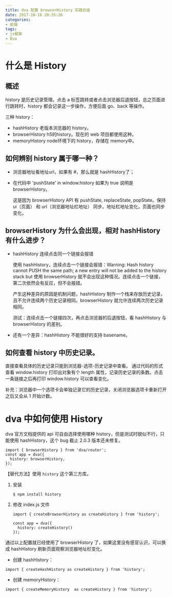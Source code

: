 ```yaml
---
title: dva 配置 browserHistory 实践总结
date: 2017-10-16 20:35:26
categories:
- 前端
tags:
- js框架
- Dva
---
```


# 什么是 History

## 概述
history 是历史记录管理。点击 a 标签跳转或者点击浏览器后退按钮，总之页面进行跳转时，history 都会记录这一步操作，方便后面 go、back 等操作。

三种 history：
- hashHistory  老版本浏览器的 history。
- browserHistory   h5的history。现在的 web 项目都使用这种。
- memoryHistory   node环境下的 history，存储在 memory中。

## 如何辨别  history 属于哪一种？

- 浏览器地址看地址url，如果有 #，那么就是 hashHistory了；
    
- 在代码中 'pushState' in window.history 如果为 true 说明是 browserHistory。

    这是因为 browserHistory API 有 pushState, replaceState, popState。保持 ui（页面） 和 url（浏览器地址栏地址） 同步。地址栏地址变化，页面也同步变化。

## browserHistory 为什么会出现，相对 hashHistory 有什么进步？

- hashHistory 连续点击同一个链接会报错

    使用 hashHistory，连续点击一个链接会报错：Warning: Hash history cannot PUSH the same path; a new entry will not be added to the history stack
    but 使用 browserHistory 就不会出现这种情况。连续点击一个链接，第二次依然会有反应，但不会报错。
    
    产生这种差异的原因是机制问题，hashHistory 制作一个栈来存放历史记录，且不允许连续两个历史记录相同。browserHistory 就允许连续两次历史记录相同。
    
    测试：连续点击一个链接四次，再点击浏览器的后退按钮，看 
    hashHistory 与 browserHistory 的差别。

- 还有一个差异：hashHistory 不能很好的支持 basename。
 
## 如何查看 history 中历史记录。

直接查看具体的历史记录只能到浏览器-选项-历史记录中查看。
通过代码的形式查看 window.history 打印出对象有个 length 属性，记录历史记录的条数。点击一条链接之后再打印 window.history 可以查看变化。

补充：浏览器中一个选项卡会单独记录它的历史记录，关闭浏览器选项卡重新打开之后又会从 1 开始计数。

# dva 中如何使用 History

dva 官方文档提供的 api 可自由选择使用哪种 history，但是测试时貌似不行，只能使用 hashHistory，这个 bug 截止 2.0.3 版本还未修复。 

```
import { browserHistory } from 'dva/router';
const app = dva({
  history: browserHistory,
});
```

【替代方法】使用 `history` 这个第三方库。

1. 安装

    ```
    $ npm install history
    ```

2. 修改 index.js 文件

    ```
    import { createBrowserHistory as createHistory } from 'history';
    
    const app = dva({
      history: createHistory()
    });
    ```

通过以上配置就已经使用了 browserHistory 了，如果这里没有感官认识，可以换成 hashHistory 刷新页面观察浏览器地址栏变化。

- 创建 hashHistory：

`import { createHashHistory as createHistory } from 'history';`

- 创建 memoryHistory：

`import { createMemoryHistory  as createHistory } from 'history';`
